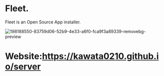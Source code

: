 # Fleet.
Fleet is an Open Source App installer.


![198188550-83759d06-52b9-4e33-a6f0-fca9f3a89339-removebg-preview](https://user-images.githubusercontent.com/96053222/198190182-09e0d226-c393-490a-9014-aebace1933d3.png)

# Website:https://kawata0210.github.io/server


